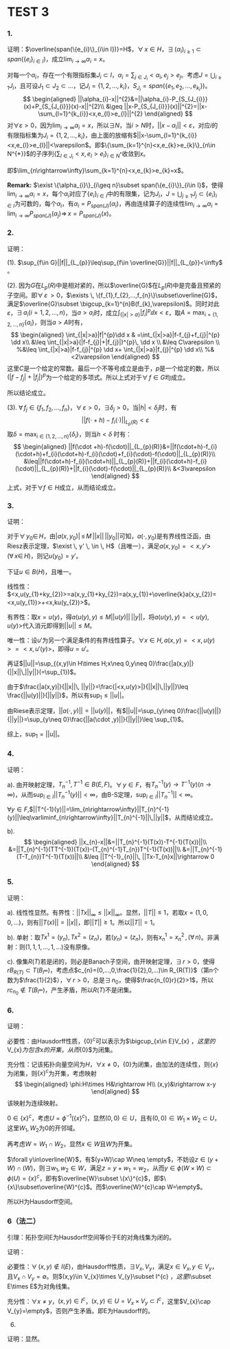 # TEST 3



### **1.**

证明：$\overline{span(\{e_{i}\}_{i\in I})}=H$，$\forall \, x\in H$，$\exists \, (\alpha_{i})_{i\geq1}\subset span(\{e_{i}\}_{i\in I})$，成立$\lim_{i\rightarrow \infty}\alpha_{i}=x$。

对每一个$\alpha_{i}$，存在一个有限指标集$J_{i}\subset I$，$\alpha_{i}=\sum_{j\in J_{i}}<\alpha_{i},e_{j}>e_{j}$。考虑$J=\bigcup_{i\geq1}J_{i}$，且可设$J_{1}\subset J_{2}\subset...$，记$J_{i}=\{1,2,...,k_{i}\}$，$S_{J_{i}}=span(\{e_{1},e_{2},...,e_{k_{i}}\})$。
$$
\begin{aligned}
||\alpha_{i}-x||^{2}&=||\alpha_{i}-P_{S_{J_{i}}}(x)+P_{S_{J_{i}}}(x)-x||^{2}\\
&\geq ||x-P_{S_{J_{i}}}(x)||^{2}=||x-\sum_{l=1}^{k_{i}}<x,e_{l}>e_{l}||^{2}
\end{aligned}
$$
对$\forall \varepsilon>0$，因为$\lim_{i\rightarrow\infty}\alpha_{i}=x$，所以$\exists N$，当$i>N$时，$||x-\alpha_{i}||<\varepsilon$，对应$i$的有限指标集为$J_{i}=\{1,2,...,k_{i}\}$，由上面的放缩有$||x-\sum_{l=1}^{k_{i}}<x,e_{l}>e_{l}||<\varepsilon$。即$\{\sum_{k=1}^{n}<x,e_{k}>e_{k}\}_{n\in N^{*}}$的子序列$\{\sum_{l\in J_{i}}<x,e_{l}>e_{l}\}_{i\in N^{*}}$收敛到$x$。

即$\lim_{n\rightarrow\infty}\sum_{k=1}^{n}<x,e_{k}>e_{k}=x$。



**Remark:** $\exist \{\alpha_{i}\}_{i\geq n}\subset span(\{e_{i}\})_{i\in I}$，使得$\lim_{i\rightarrow\infty}\alpha_{i}=x$，每个$\alpha_{i}$对应了$\{e_{i}\}_{i\in I}$中的有限集，记为$J_{i}$，$J=\bigcup_{j\geq1} J_{j}\subset \{e_{i}\}_{i\in I}$为可数的，每个$\alpha_{i}$，有$\alpha_{i}=P_{span(J)}(\alpha_{i})$，再由连续算子的连续性$\lim_{i\rightarrow\infty}\alpha_{i}=\lim_{i\rightarrow \infty}P_{span(J)}(\alpha_{j})\Rightarrow\, x=P_{span(J)}(x)$。





### **2.**

证明：

(1).  $\sup_{f\in G}||f||_{L_{p}}\leq\sup_{f\in \overline{G}}||f||_{L_{p}}<\infty$ 。

(2). 因为$G$在$L_{p}(R)$中是相对紧的，所以$\overline{G}$在$L_{p}(R)$中是完备且预紧的子空间。即$\forall \, \varepsilon \, >0$，$\exists \, \{f_{1},f_{2},...,f_{n}\}\subset\overline{G}$，满足$\overline{G}\subset \bigcup_{k=1}^{n}B(f_{k},\varepsilon)$。同时对此$\varepsilon$，$\exists\, a_{i}(i=1,2,...,n)$，当$a>a_{i}$时，成立$\int_{\{|x|>a\}}|f_{i}|^{p} \dd x<\varepsilon$，取$A=\max_{i=\{1,2,...,n\}}\{a_{i}\}$，则当$a>A$时有，
$$
\begin{aligned}
\int_{|x|>a}|f|^{p}\dd x  & =\int_{|x|>a}|f-f_{j}+f_{j}|^{p} \dd x\\
&\leq \int_{|x|>a}(|f-f_{j}|+|f_{j}|)^{p}\, \dd x \\
&\leq C\varepsilon \\
%&\leq \int_{|x|>a}|f-f_{j}|^{p} \dd x+ \int_{|x|>a}|f_{j}|^{p} \dd x\\
%&<2\varepsilon
\end{aligned}
$$
这里$C$是一个给定的常数。最后一个不等号成立是由于，$p$是一个给定的数，所以$(|f-f_{j}|+|f_{j}|)^{p}$为一个给定的多项式。所以上式对于$\forall \, f\in G$均成立。

所以结论成立。

(3). $\forall \, f_{j}\in \{f_{1},f_{2},...,f_{n}\}$，$\forall \, \varepsilon >0$，$\exists \delta_{j}>0$，当$|h|<\delta_{j}$时，有
$$
||f(\cdot+h)-f_{i}(\cdot)||_{L_{p}(R)}<\varepsilon
$$
取$\delta=\max_{i\in\{1,2,...,n\}}\{\delta_{i}\}$，则当$h<\delta$ 时有：
$$
\begin{aligned}
||f(\cdot +h)-f(\cdot)||_{L_{p}(R)}&=||f(\cdot+h)-f_{i}(\cdot+h)+f_{i}(\cdot+h)-f_{i}(\cdot)+f_{i}(\cdot)-f(\cdot)||_{L_{p}(R)}\\
&\leq||f(\cdot+h)-f_{i}(\cdot+h)||_{L_{p}(R)}+||f_{i}(\cdot+h)-f_{i}(\cdot)||_{L_{p}(R)}+||f_{i}(\cdot)-f(\cdot)||_{L_{p}(R)}\\
&<3\varepsilon
\end{aligned}
$$
上式，对于$\forall f\in H$成立，从而结论成立。



### **3.**

证明：

对于$\forall \, y_{0}\in \, H$，由$|a(x,y_{0})|\, \leq \, M\,||x||\, ||y_{0}||$可知，$a(\cdot,y_{0})$是有界线性泛函，由Riesz表示定理，$\exist \, y' \, \in \, H$（且唯一），满足$a(x,y_{0})=<x,y'>\quad(\forall \, x\in \, H)$，则记$u(y_{0})=y'$。

下证$u\in B(H)$，且唯一。

线性性：$<x,u(y_{1}+ky_{2})>=a(x,y_{1}+ky_{2})=a(x,y_{1})+\overline{k}a(x,y_{2})=<x,u(y_{1})>+<x,ku(y_{2})>$。

有界性：取$x=u(y)$，得$a(u(y),y)\leq M||u(y)||\, ||y||$，将$a(u(y),y)=<u(y),u(y)>$代入消元即得到$||u||\leq M$。

唯一性：设$u'$为另一个满足条件的有界线性算子。$\forall x\in H,a(x,y)=<x,u(y)>=<x,u'(y)>$，即得$u=u'$。

再证$||u||=\sup_{(x,y)\in H\times H;x\neq 0,y\neq 0}\frac{|a(x,y)|}{||x||\,||y||}(=\sup_{1})$。

由于$\frac{|a(x,y)|}{||x||\, ||y||}=\frac{|<x,u(y)>|}{||x||\,||y||}\leq \frac{||u(y)||}{||y||}$，所以有$\sup_{1}\leq ||u||$。

由Riese表示定理，$||a(\cdot , y)||=||u(y)||$，有$||u||=\sup_{y\neq 0}\frac{||u(y)||}{||y||}=\sup_{y\neq 0}\frac{||a(\cdot ,y)||}{||y||}\leq \sup_{1}$。

综上，$\sup_{1}=||u||$。



### **4.**

证明：

a). 由开映射定理，$T_{n}^{-1},T^{-1}\in B(E,F)$。$\forall \, y\in F$，有$T_{n}^{-1}(y)\rightarrow T^{-1}(y)(n\rightarrow \infty)$，从而$\sup_{i\in I}||T_{n}^{-1}(y)||<\infty$，由B-S定理，$\sup_{i\in I}||T_{n}^{-1}||<\infty$。

$\forall y\in F$,$||T^{-1}(y)||=\lim_{n\rightarrow\infty}||T_{n}^{-1}(y)||\leq\varliminf_{n\rightarrow\infty}||T_{n}^{-1}||\,||y||$，从而结论成立。

b). 
$$
\begin{aligned}
	||x_{n}-x||&=||T_{n}^{-1}(T(x))-T^{-1}(T(x))||\\
	&=||T_{n}^{-1}(TT^{-1})(T(x))-(T_{n}^{-1}T_{n})T^{-1}(T(x))||\\
	&=||T_{n}^{-1}(T-T_{n})T^{-1}(T(x))||\\
	&\leq ||T^{-1}_{n}||\, ||Tx-T_{n}x||\rightarrow 0
\end{aligned}
$$


### **5.**

证明：

a). 线性性显然。有界性：$||Tx||_{\infty}\leq ||x||_{\infty}$。显然，$||T||\leq 1$，若取$x=(1,0,0,...)$，则有$||T(x)||=||x||$，即$||T||\geq 1$。所以$||T||=1$。

b). 单射：取$Tx^{1}=(y_{n}),Tx^{2}=(z_{n})$，若$(y_{n})=(z_{n})$，则有$x^{1}_{n}=x^{2}_{n}\, , \, (\forall \, n)$。非满射：则$(1,1,1,...,1,...)$没有原像。

c). 像集$R(T)$若是闭的，则必是Banach子空间，由开映射定理，$\exists\, r>0$，使得$rB_{R(T)}\subset T(B_{l^{\infty}})$，考虑点$c_{n}=(0,...,0,\frac{1}{2},0,...)\in R_{R(T)}$（第n个数为$\frac{1}{2}$），$\forall \, r>0$，总是$\exists \, n_{0}$，使得$\frac{n_{0}r}{2}>1$，所以$rc_{n_{0}}\not\in T(B_{l^{\infty}})$，产生矛盾，所以$R(T)$不是闭集。

### **6.**

证明：

必要性：由Hausdorff性质，$\{0\}^{c}$可以表示为$\bigcup_{x\in E}V_{x} $，这里的$V_{x}$为包含$x$的开集，从而$\{0\}$为闭集。

充分性：记该拓扑向量空间为$H$，$\forall x\neq 0$，$\{0\}$为闭集，由加法的连续性，则$\{x\}$为闭集，则$\{x\}^{c}$为开集，考虑映射
$$
\begin{aligned}
\phi:H\times H&\rightarrow H\\
(x,y)&\rightarrow x-y
\end{aligned}
$$
该映射为连续映射。

$0\in \{x\}^{c}$，考虑$U=\phi^{-1}(\{x\}^{c})$，显然$(0,0)\in U$，且有$(0,0)\in W_{1}\times W_{2}\subset U$，这里$W_{1},W_{2}$为$0$的开邻域。

再考虑$W=W_{1}\cap W_{2}$，显然$x\in W$且$W$为开集。

$\forall y\in\overline{W}$，有$(y+W)\cap W\neq \empty$，不妨设$z\in (y+W)\cap (W)$，则$\exists w_{1},w_{2}\in W$，满足$z=y+w_{1}=w_{2}$，从而$y\in \phi(W\times W)\subset \phi(U)=\{x\}^{c}$，即有$\overline{W}\subset \{x\}^{c}$，即$\{x\}\subset\overline{W}^{c}$。而$\overline{W}^{c}\cap W=\empty$。

所以H为Hausdorff空间。

### 6（法二）

引理：拓扑空间E为Hausdorff空间等价于E的对角线集为闭的。

证明：

必要性：$\forall \, (x,y)\not\in I(E)$，由Hausdorff性质，$\exists V_{x},V_{y}$，满足$x\in V_{x},y\in V_{y}$，且$V_{x}\cap V_{y}=\emptyset$。则$(x,y)\in V_{x}\times V_{y}\subset I^{c} $，这里$I\subset E\times E$为对角线集。

充分性：$\forall x\neq y$，$(x,y)\in I^{c}$，$(x,y)\in U=V_{x}\times V_{y}\subset I^{c}$，这里$V_{x}\cap V_{y}=\empty$，否则产生矛盾。即E为Hausdorff的。

6.

证明：显然。

